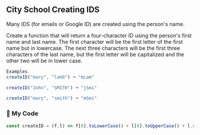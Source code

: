 ## City School Creating IDS

Many IDS (for emails or Google ID) are created using the person's name.

Create a function that will return a four-character ID using the person's first name and last name. The first character will be the first letter of the first name but in lowercase. The next three characters will be the first three characters of the last name, but the first letter will be capitalized and the other two will be in lower case.
```js
Examples
createID("mary", "lamb") ➞ "mLam"

createID("John", "SMITH") ➞ "jSmi"

createID("mary", "smith") ➞ "mSmi"
```
### :leaves: My Code
```js
const createID = (f,l) => f[0].toLowerCase() + l[0].toUpperCase() + l.slice(1,3).toLowerCase();
```
